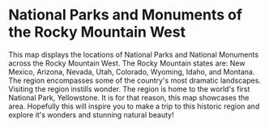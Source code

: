 # National Parks and Monuments of the Rocky Mountain West

This map displays the locations of National Parks and National Monuments across the Rocky Mountain West. The Rocky Mountain states are: New Mexico, Arizona, Nevada, Utah, Colorado, Wyoming, Idaho, and Montana. The region encompasses some of the country's most dramatic landscapes. Visiting the region instills wonder. The region is home to the world's first National Park, Yellowstone. It is for that reason, this map showcases the area. Hopefully this will inspire you to make a trip to this historic region and explore it's wonders and stunning natural beauty!
